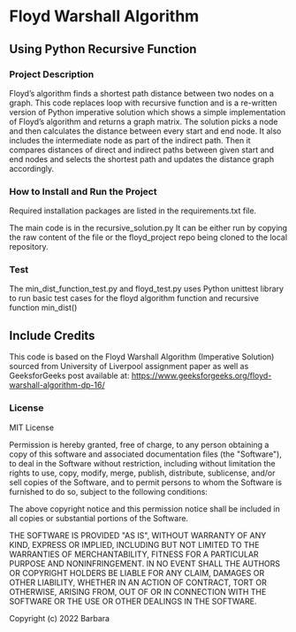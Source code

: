 # Floyd Warshall Algorithm
## Using Python Recursive Function

### Project Description 
Floyd’s algorithm finds a shortest path distance between two nodes on a graph. This code replaces loop with recursive function and is a re-written version of Python imperative solution which shows a simple implementation of Floyd’s algorithm and returns a graph matrix. 
The solution picks a node and then calculates the distance between every start and end node. It also includes the intermediate node as part
of the indirect path. Then it compares distances of direct and indirect paths between given start and end nodes and selects the shortest path and updates the distance graph accordingly.

### How to Install and Run the Project
Required installation packages are listed in the requirements.txt file.

The main code is in the recursive_solution.py
It can be either run by copying the raw content of the file or the floyd_project repo being cloned to the local repository.


### Test
The min_dist_function_test.py and floyd_test.py uses Python unittest library to run basic test cases for the floyd algorithm function and recursive function min_dist()

## Include Credits
This code is based on the Floyd Warshall Algorithm (Imperative Solution) sourced from University of Liverpool assignment paper as well as GeeksforGeeks post available at: https://www.geeksforgeeks.org/floyd-warshall-algorithm-dp-16/

### License
MIT License



Permission is hereby granted, free of charge, to any person obtaining a copy of this software and associated documentation files (the "Software"), to deal in the Software without restriction, including without limitation the rights to use, copy, modify, merge, publish, distribute, sublicense, and/or sell copies of the Software, and to permit persons to whom the Software is furnished to do so, subject to the following conditions:

The above copyright notice and this permission notice shall be included in all copies or substantial portions of the Software.

THE SOFTWARE IS PROVIDED "AS IS", WITHOUT WARRANTY OF ANY KIND, EXPRESS OR IMPLIED, INCLUDING BUT NOT LIMITED TO THE WARRANTIES OF MERCHANTABILITY, FITNESS FOR A PARTICULAR PURPOSE AND NONINFRINGEMENT. IN NO EVENT SHALL THE AUTHORS OR COPYRIGHT HOLDERS BE LIABLE FOR ANY CLAIM, DAMAGES OR OTHER LIABILITY, WHETHER IN AN ACTION OF CONTRACT, TORT OR OTHERWISE, ARISING FROM, OUT OF OR IN CONNECTION WITH THE SOFTWARE OR THE USE OR OTHER DEALINGS IN THE SOFTWARE.

Copyright (c) 2022 Barbara
